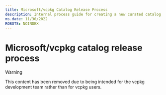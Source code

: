 ```yaml
---
title: Microsoft/vcpkg Catalog Release Process
description: Internal process guide for creating a new curated catalog release of vcpkg.
ms.date: 11/30/2022
ROBOTS: NOINDEX
---
```


# Microsoft/vcpkg catalog release process

> [!WARNING]
> This content has been removed due to being intended for the vcpkg development team rather than for vcpkg users.
